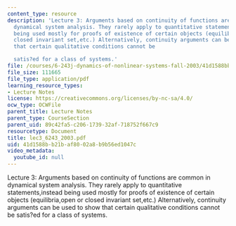 ```yaml
---
content_type: resource
description: 'Lecture 3: Arguments based on continuity of functions are common in
  dynamical system analysis. They rarely apply to quantitative statements,instead
  being used mostly for proofs of existence of certain objects (equilibria,open or
  closed invariant set,etc.) Alternatively, continuity arguments can be used to show
  that certain qualitative conditions cannot be

  satis?ed for a class of systems.'
file: /courses/6-243j-dynamics-of-nonlinear-systems-fall-2003/41d1588bb21baf8002a8b9b56ed1047c_lec3_6243_2003.pdf
file_size: 111665
file_type: application/pdf
learning_resource_types:
- Lecture Notes
license: https://creativecommons.org/licenses/by-nc-sa/4.0/
ocw_type: OCWFile
parent_title: Lecture Notes
parent_type: CourseSection
parent_uid: 89c42fa5-c206-1739-32af-718752f667c9
resourcetype: Document
title: lec3_6243_2003.pdf
uid: 41d1588b-b21b-af80-02a8-b9b56ed1047c
video_metadata:
  youtube_id: null
---
```

Lecture 3: Arguments based on continuity of functions are common in dynamical system analysis. They rarely apply to quantitative statements,instead being used mostly for proofs of existence of certain objects (equilibria,open or closed invariant set,etc.) Alternatively, continuity arguments can be used to show that certain qualitative conditions cannot be
satis?ed for a class of systems.